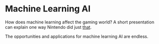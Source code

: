 # Machine Learning AI

How does machine learning affect the gaming world? A short presentation can explain one way Nintendo did just [that](https://hackmd.io/@JacobTessers/Syoq8-2P9#/).

The opportunities and applications for machine learning AI are endless.
